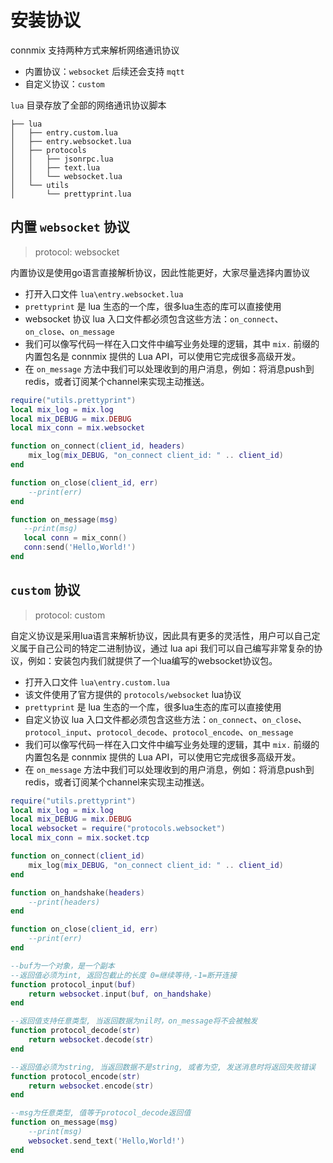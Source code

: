 # 安装协议

connmix 支持两种方式来解析网络通讯协议

- 内置协议：`websocket` 后续还会支持 `mqtt`
- 自定义协议：`custom`

`lua` 目录存放了全部的网络通讯协议脚本

```
├── lua
│   ├── entry.custom.lua
│   ├── entry.websocket.lua
│   ├── protocols
│   │   ├── jsonrpc.lua
│   │   ├── text.lua
│   │   └── websocket.lua
│   └── utils
│       └── prettyprint.lua
```

## 内置 `websocket` 协议

> protocol: websocket

内置协议是使用go语言直接解析协议，因此性能更好，大家尽量选择内置协议

- 打开入口文件 `lua\entry.websocket.lua`
- `prettyprint` 是 lua 生态的一个库，很多lua生态的库可以直接使用
- websocket 协议 lua 入口文件都必须包含这些方法：`on_connect`、`on_close`、`on_message`
- 我们可以像写代码一样在入口文件中编写业务处理的逻辑，其中 `mix.` 前缀的内置包名是 connmix 提供的 Lua API，可以使用它完成很多高级开发。
- 在 `on_message` 方法中我们可以处理收到的用户消息，例如：将消息push到redis，或者订阅某个channel来实现主动推送。

```lua
require("utils.prettyprint")
local mix_log = mix.log
local mix_DEBUG = mix.DEBUG
local mix_conn = mix.websocket

function on_connect(client_id, headers)
    mix_log(mix_DEBUG, "on_connect client_id: " .. client_id)
end

function on_close(client_id, err)
    --print(err)
end

function on_message(msg)
   --print(msg)
   local conn = mix_conn()
   conn:send('Hello,World!')
end
```

## `custom` 协议

> protocol: custom

自定义协议是采用lua语言来解析协议，因此具有更多的灵活性，用户可以自己定义属于自己公司的特定二进制协议，通过 lua api 我们可以自己编写非常复杂的协议，例如：安装包内我们就提供了一个lua编写的websocket协议包。

- 打开入口文件 `lua\entry.custom.lua`
- 该文件使用了官方提供的 `protocols/websocket` lua协议
- `prettyprint` 是 lua 生态的一个库，很多lua生态的库可以直接使用
- 自定义协议 lua 入口文件都必须包含这些方法：`on_connect`、`on_close`、`protocol_input`、`protocol_decode`、`protocol_encode`、`on_message`
- 我们可以像写代码一样在入口文件中编写业务处理的逻辑，其中 `mix.` 前缀的内置包名是 connmix 提供的 Lua API，可以使用它完成很多高级开发。
- 在 `on_message` 方法中我们可以处理收到的用户消息，例如：将消息push到redis，或者订阅某个channel来实现主动推送。

```lua
require("utils.prettyprint")
local mix_log = mix.log
local mix_DEBUG = mix.DEBUG
local websocket = require("protocols.websocket")
local mix_conn = mix.socket.tcp

function on_connect(client_id)
    mix_log(mix_DEBUG, "on_connect client_id: " .. client_id)
end

function on_handshake(headers)
    --print(headers)
end

function on_close(client_id, err)
    --print(err)
end

--buf为一个对象，是一个副本
--返回值必须为int, 返回包截止的长度 0=继续等待,-1=断开连接
function protocol_input(buf)
    return websocket.input(buf, on_handshake)
end

--返回值支持任意类型, 当返回数据为nil时，on_message将不会被触发
function protocol_decode(str)
    return websocket.decode(str)
end

--返回值必须为string, 当返回数据不是string, 或者为空, 发送消息时将返回失败错误
function protocol_encode(str)
    return websocket.encode(str)
end

--msg为任意类型, 值等于protocol_decode返回值
function on_message(msg)
    --print(msg)
    websocket.send_text('Hello,World!')
end
```
